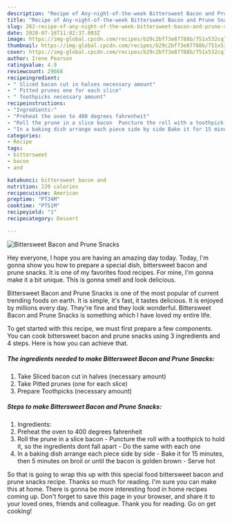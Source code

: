 ```yaml
---
description: "Recipe of Any-night-of-the-week Bittersweet Bacon and Prune Snacks"
title: "Recipe of Any-night-of-the-week Bittersweet Bacon and Prune Snacks"
slug: 262-recipe-of-any-night-of-the-week-bittersweet-bacon-and-prune-snacks
date: 2020-07-16T11:02:37.093Z
image: https://img-global.cpcdn.com/recipes/b29c2bf73e87788b/751x532cq70/bittersweet-bacon-and-prune-snacks-recipe-main-photo.jpg
thumbnail: https://img-global.cpcdn.com/recipes/b29c2bf73e87788b/751x532cq70/bittersweet-bacon-and-prune-snacks-recipe-main-photo.jpg
cover: https://img-global.cpcdn.com/recipes/b29c2bf73e87788b/751x532cq70/bittersweet-bacon-and-prune-snacks-recipe-main-photo.jpg
author: Irene Pearson
ratingvalue: 4.9
reviewcount: 29668
recipeingredient:
- " Sliced bacon cut in halves necessary amount"
- " Pitted prunes one for each slice"
- " Toothpicks necessary amount"
recipeinstructions:
- "Ingredients:"
- "Preheat the oven to 400 degrees fahrenheit"
- "Roll the prune in a slice bacon  Puncture the roll with a toothpick to hold it, so the ingredients dont fall apart Do the same with each one"
- "In a baking dish arrange each piece side by side Bake it for 15 minutes, then 5 minutes on broil or until the bacon is golden brown Serve hot"
categories:
- Recipe
tags:
- bittersweet
- bacon
- and

katakunci: bittersweet bacon and 
nutrition: 220 calories
recipecuisine: American
preptime: "PT34M"
cooktime: "PT51M"
recipeyield: "1"
recipecategory: Dessert

---
```



![Bittersweet Bacon and Prune Snacks](https://img-global.cpcdn.com/recipes/b29c2bf73e87788b/751x532cq70/bittersweet-bacon-and-prune-snacks-recipe-main-photo.jpg)

Hey everyone, I hope you are having an amazing day today. Today, I'm gonna show you how to prepare a special dish, bittersweet bacon and prune snacks. It is one of my favorites food recipes. For mine, I'm gonna make it a bit unique. This is gonna smell and look delicious.

Bittersweet Bacon and Prune Snacks is one of the most popular of current trending foods on earth. It is simple, it's fast, it tastes delicious. It is enjoyed by millions every day. They're fine and they look wonderful. Bittersweet Bacon and Prune Snacks is something which I have loved my entire life.




To get started with this recipe, we must first prepare a few components. You can cook bittersweet bacon and prune snacks using 3 ingredients and 4 steps. Here is how you can achieve that.

<!--inarticleads1-->

##### The ingredients needed to make Bittersweet Bacon and Prune Snacks:

1. Take  Sliced bacon cut in halves (necessary amount)
1. Take  Pitted prunes (one for each slice)
1. Prepare  Toothpicks (necessary amount)




<!--inarticleads2-->

##### Steps to make Bittersweet Bacon and Prune Snacks:

1. Ingredients:
1. Preheat the oven to 400 degrees fahrenheit
1. Roll the prune in a slice bacon  - Puncture the roll with a toothpick to hold it, so the ingredients dont fall apart - Do the same with each one
1. In a baking dish arrange each piece side by side - Bake it for 15 minutes, then 5 minutes on broil or until the bacon is golden brown - Serve hot




So that is going to wrap this up with this special food bittersweet bacon and prune snacks recipe. Thanks so much for reading. I'm sure you can make this at home. There is gonna be more interesting food in home recipes coming up. Don't forget to save this page in your browser, and share it to your loved ones, friends and colleague. Thank you for reading. Go on get cooking!

